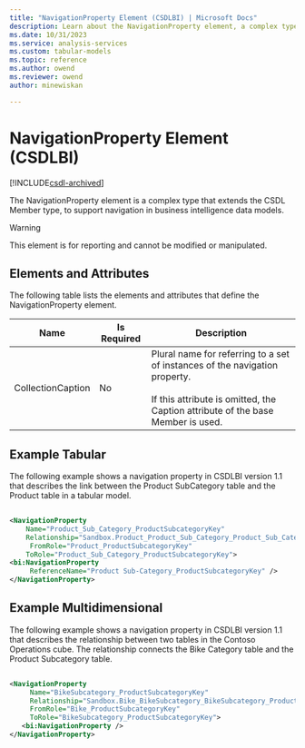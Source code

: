 ```yaml
---
title: "NavigationProperty Element (CSDLBI) | Microsoft Docs"
description: Learn about the NavigationProperty element, a complex type that extends the CSDL Member type to support navigation in business intelligence data models.
ms.date: 10/31/2023
ms.service: analysis-services
ms.custom: tabular-models
ms.topic: reference
ms.author: owend
ms.reviewer: owend
author: minewiskan

---
```

# NavigationProperty Element (CSDLBI)

[!INCLUDE[csdl-archived](../includes/csdl-archived.md)]

  The NavigationProperty element is a complex type that extends the CSDL Member type, to support navigation in business intelligence data models.  
  
> [!WARNING]  
>  This element is for reporting and cannot be modified or manipulated.  
  
## Elements and Attributes  
 The following table lists the elements and attributes that define the NavigationProperty element.  
  
|Name|Is Required|Description|  
|----------|-----------------|-----------------|  
|CollectionCaption|No|Plural name for referring to a set of instances of the navigation property.<br /><br /> If this attribute is omitted, the Caption attribute of the base Member is used.|  
  
## Example Tabular
  
 The following example shows a navigation property in CSDLBI version 1.1 that describes the link between the Product SubCategory table and the Product table in a tabular model.  
  
```xml   
  
<NavigationProperty   
    Name="Product_Sub_Category_ProductSubcategoryKey"      
    Relationship="Sandbox.Product_Product_Sub_Category_Product_Sub_Category_ProductSubcategoryKey"  
     FromRole="Product_ProductSubcategoryKey"   
    ToRole="Product_Sub_Category_ProductSubcategoryKey">  
<bi:NavigationProperty   
     ReferenceName="Product Sub-Category_ProductSubcategoryKey" />  
</NavigationProperty>  
```  
  
## Example Multidimensional  
  
 The following example shows a navigation property in CSDLBI version 1.1 that describes the relationship between two tables in the Contoso Operations cube. The relationship connects the Bike Category table and the Product Subcategory table.  
  
```xml   
  
<NavigationProperty   
     Name="BikeSubcategory_ProductSubcategoryKey"   
     Relationship="Sandbox.Bike_BikeSubcategory_BikeSubcategory_ProductSubcategoryKey"   
     FromRole="Bike_ProductSubcategoryKey"   
     ToRole="BikeSubcategory_ProductSubcategoryKey">  
   <bi:NavigationProperty />  
</NavigationProperty>  
```  
